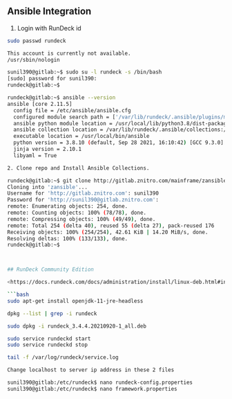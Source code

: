 ## Ansible Integration

1. Login with RunDeck id

```bash
sudo passwd rundeck

This account is currently not available.
/usr/sbin/nologin

sunil390@gitlab:~$ sudo su -l rundeck -s /bin/bash
[sudo] password for sunil390:
rundeck@gitlab:~$

rundeck@gitlab:~$ ansible --version
ansible [core 2.11.5]
  config file = /etc/ansible/ansible.cfg
  configured module search path = ['/var/lib/rundeck/.ansible/plugins/modules', '/usr/share/ansible/plugins/modules']
  ansible python module location = /usr/local/lib/python3.8/dist-packages/ansible
  ansible collection location = /var/lib/rundeck/.ansible/collections:/usr/share/ansible/collections
  executable location = /usr/local/bin/ansible
  python version = 3.8.10 (default, Sep 28 2021, 16:10:42) [GCC 9.3.0]
  jinja version = 2.10.1
  libyaml = True

2. Clone repo and Install Ansible Collections.

rundeck@gitlab:~$ git clone http://gitlab.znitro.com/mainframe/zansible.git
Cloning into 'zansible'...
Username for 'http://gitlab.znitro.com': sunil390
Password for 'http://sunil390@gitlab.znitro.com':
remote: Enumerating objects: 254, done.
remote: Counting objects: 100% (78/78), done.
remote: Compressing objects: 100% (49/49), done.
remote: Total 254 (delta 40), reused 55 (delta 27), pack-reused 176
Receiving objects: 100% (254/254), 42.61 KiB | 14.20 MiB/s, done.
Resolving deltas: 100% (133/133), done.
rundeck@gitlab:~$



## RunDeck Community Edition

<https://docs.rundeck.com/docs/administration/install/linux-deb.html#installing-rundeck>

```bash
sudo apt-get install openjdk-11-jre-headless

dpkg --list | grep -i rundeck

sudo dpkg -i rundeck_3.4.4.20210920-1_all.deb

sudo service rundeckd start
sudo service rundeckd stop

tail -f /var/log/rundeck/service.log

Change localhost to server ip address in these 2 files

sunil390@gitlab:/etc/rundeck$ nano rundeck-config.properties
sunil390@gitlab:/etc/rundeck$ nano framework.properties

```

